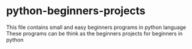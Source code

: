 # python-beginners-projects
This file contains small and easy beginners programs in python language
These programs can be think as the beginners projects for beginners in python
